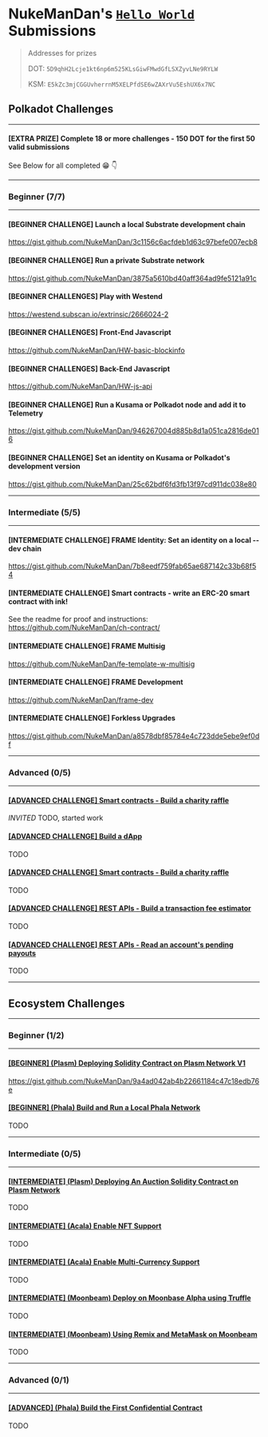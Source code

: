 # NukeManDan's [`Hello World`](https://gitcoin.co/hackathon/polkadot) Submissions

> Addresses for prizes
>
> DOT: `5D9qhH2Lcje1kt6np6m525KLsGiwFMwdGfLSXZyvLNe9RYLW`
>
> KSM: `E5kZc3mjCGGUvherrnM5XELPfdSE6wZAXrVu5EshUX6x7NC`


## Polkadot Challenges

---

#### [EXTRA PRIZE] Complete 18 or more challenges - 150 DOT for the first 50 valid submissions

See Below for all completed :grin: :point_down:

---

### Beginner (7/7)

---

#### [BEGINNER CHALLENGE] Launch a local Substrate development chain 
https://gist.github.com/NukeManDan/3c1156c6acfdeb1d63c97befe007ecb8

####  [BEGINNER CHALLENGE] Run a private Substrate network
https://gist.github.com/NukeManDan/3875a5610bd40aff364ad9fe5121a91c

####  [BEGINNER CHALLENGES] Play with Westend
https://westend.subscan.io/extrinsic/2666024-2

#### [BEGINNER CHALLENGES] Front-End Javascript
https://github.com/NukeManDan/HW-basic-blockinfo

#### [BEGINNER CHALLENGES] Back-End Javascript
https://github.com/NukeManDan/HW-js-api

#### [BEGINNER CHALLENGE] Run a Kusama or Polkadot node and add it to Telemetry
https://gist.github.com/NukeManDan/946267004d885b8d1a051ca2816de016

#### [BEGINNER CHALLENGE] Set an identity on Kusama or Polkadot's development version
https://gist.github.com/NukeManDan/25c62bdf6fd3fb13f97cd911dc038e80

---

### Intermediate (5/5)

---

#### [INTERMEDIATE CHALLENGE] FRAME Identity: Set an identity on a local --dev chain

https://gist.github.com/NukeManDan/7b8eedf759fab65ae687142c33b68f54


#### [INTERMEDIATE CHALLENGE] Smart contracts - write an ERC-20 smart contract with ink!

See the readme for proof and instructions:
https://github.com/NukeManDan/ch-contract/

#### [INTERMEDIATE CHALLENGE] FRAME Multisig

https://github.com/NukeManDan/fe-template-w-multisig

#### [INTERMEDIATE CHALLENGE] FRAME Development

https://github.com/NukeManDan/frame-dev

#### [INTERMEDIATE CHALLENGE] Forkless Upgrades

https://gist.github.com/NukeManDan/a8578dbf85784e4c723dde5ebe9ef0df

---

### Advanced (0/5)

---

#### [[ADVANCED CHALLENGE] Smart contracts - Build a charity raffle](https://gitcoin.co/issue/Polkadot-Network/hello-world-by-polkadot/3/100023929)

*INVITED* TODO, started work

#### [[ADVANCED CHALLENGE] Build a dApp](https://gitcoin.co/issue/Polkadot-Network/hello-world-by-polkadot/2/100023928)

TODO

#### [[ADVANCED CHALLENGE] Smart contracts - Build a charity raffle](https://gitcoin.co/issue/Polkadot-Network/hello-world-by-polkadot/3/100023929)

TODO

#### [[ADVANCED CHALLENGE] REST APIs - Build a transaction fee estimator](https://gitcoin.co/issue/Polkadot-Network/hello-world-by-polkadot/4/100023930)

TODO

#### [[ADVANCED CHALLENGE] REST APIs - Read an account's pending payouts](https://gitcoin.co/issue/Polkadot-Network/hello-world-by-polkadot/5/100023931)

TODO

---

## Ecosystem Challenges

---

### Beginner (1/2)

---

#### [[BEGINNER] (Plasm) Deploying Solidity Contract on Plasm Network V1](https://gitcoin.co/issue/staketechnologies/hello-world-by-polkadot/6/100023960)

https://gist.github.com/NukeManDan/9a4ad042ab4b22661184c47c18edb76e

#### [[BEGINNER] (Phala) Build and Run a Local Phala Network](https://gitcoin.co/issue/Phala-Network/hello-world-by-polkadot/1/100023945)

TODO


---

### Intermediate (0/5)

---

#### [[INTERMEDIATE] (Plasm) Deploying An Auction Solidity Contract on Plasm Network](https://gitcoin.co/issue/staketechnologies/hello-world-by-polkadot/5/100023959)

TODO

#### [[INTERMEDIATE] (Acala) Enable NFT Support](https://gitcoin.co/issue/AcalaNetwork/polakdot-hello-world-acala/1/100023951)

TODO

#### [[INTERMEDIATE] (Acala) Enable Multi-Currency Support](https://gitcoin.co/issue/AcalaNetwork/polakdot-hello-world-acala/2/100023952)

TODO

#### [[INTERMEDIATE] (Moonbeam) Deploy on Moonbase Alpha using Truffle](https://gitcoin.co/issue/PureStake/gitcoin-hello-world-by-moonbeam/1/100023953)

TODO 

#### [[INTERMEDIATE] (Moonbeam) Using Remix and MetaMask on Moonbeam](https://gitcoin.co/issue/PureStake/gitcoin-hello-world-by-moonbeam/1/100023952)

TODO

---

### Advanced (0/1)

---

#### [[ADVANCED] (Phala) Build the First Confidential Contract](https://gitcoin.co/issue/Phala-Network/hello-world-by-polkadot/2/100023947)

TODO
